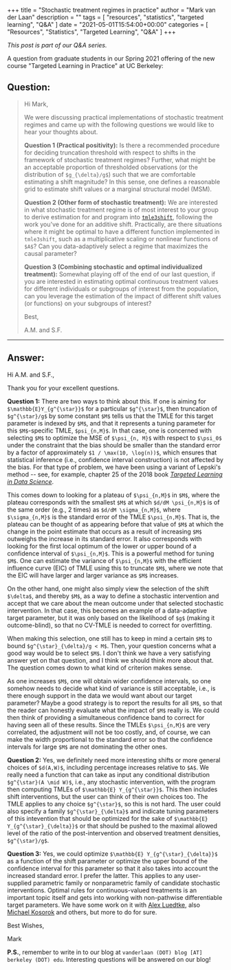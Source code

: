 +++
title = "Stochastic treatment regimes in practice"
author = "Mark van der Laan"
description = ""
tags = [
    "resources",
    "statistics",
    "targeted learning",
    "Q&A"
]
date = "2021-05-01T15:54:00+00:00"
categories = [
    "Resources",
    "Statistics",
    "Targeted Learning",
    "Q&A"
]
+++

_This post is part of our Q&A series._

A question from graduate students in our Spring 2021 offering of the new course
"Targeted Learning in Practice" at UC Berkeley:

## Question:

> Hi Mark,
>
> We were discussing practical implementations of stochastic treatment regimes
> and came up with the following questions we would like to hear your thoughts
> about.
>
> __Question 1 (Practical positivity):__
> Is there a recommended procedure for deciding truncation threshold with
> respect to shifts in the framework of stochastic treatment regimes? Further,
> what might be an acceptable proportion of thresholded observations (or the
> distribution of `$g_{\delta}/g$`) such that we are comfortable estimating
> a shift magnitude? In this sense, one defines a reasonable grid to estimate
> shift values or a marginal structural model (MSM).
>
> __Question 2 (Other form of stochastic treatment):__
> We are interested in what stochastic treatment regime is of most interest to
> your group to derive estimation for and program into
> [`tmle3shift`](https://github.com/tlverse/tmle3shift), following the work
> you've done for an additive shift. Practically, are there situations where it
> might be optimal to have a different function implemented in `tmle3shift`,
> such as a multiplicative scaling or nonlinear functions of `$A$`?  Can you
> data-adaptively select a regime that maximizes the causal parameter?
>
> __Question 3 (Combining stochastic and optimal individualized treatment):__
> Somewhat playing off of the end of our last question, if you are interested in
> estimating optimal continuous treatment values for different individuals or
> subgroups of interest from the population, can you leverage the estimation of
> the impact of different shift values (or functions) on your subgroups of
> interest?
>
>
> Best,
>
> A.M. and S.F.

---

## Answer:

Hi A.M. and S.F.,

Thank you for your excellent questions.

__Question 1:__
There  are two ways to think about this. If one is aiming for
`$\mathbb{E}Y_{g^{\star}}$` for a particular `$g^{\star}$`, then truncation of
`$g^{\star}/g$` by some constant `$M$` tells us that the TMLE for this target
parameter is indexed by `$M$`, and that it represents a tuning parameter for
this `$M$`-specific TMLE, `$psi_{n,M}$`. In that case, one is concerned with
selecting `$M$` to optimize the MSE of `$\psi_{n, M}$` with respect to
`$\psi_0$` under the constraint that the bias should be smaller than the
standard error by a factor of approximately `$1 / \max(10, \log(n))$`, which
ensures that statistical inference (i.e., confidence interval construction) is
not affected by the bias. For that type of problem, we have been using a variant
of Lepski's method -- see, for example, chapter 25 of the 2018 book [_Targeted
Learning in Data Science_](https://www.springer.com/us/book/9783319653037).

This comes down to looking for a plateau of `$\psi_{n,M}$` in `$M$`, where the
plateau corresponds with the smallest `$M$` at which `$d/dM \psi_{n,M}$` is of
the same order (e.g., 2 times) as `$d/dM \sigma_{n,M}$`, where `$\sigma_{n,M}$`
is the standard error of the TMLE `$\psi_{n,M}$`. That is, the plateau can be
thought of as appearing before that value of `$M$` at which the change in the
point estimate that occurs as a result of increasing `$M$` outweighs the
increase in its standard error. It also corresponds with looking for the first
local optimum of the lower or upper bound of a confidence interval of
`$\psi_{n,M}$`. This is a powerful method for tuning `$M$`. One can estimate the
variance of `$\psi_{n,M}$` with the efficient influence curve (EIC) of TMLE
using this to truncate `$M$`, where we note that the EIC will have larger and
larger variance as `$M$` increases.

On the other hand, one might also simply view the selection of the shift
`$\delta$`, and thereby `$M$`, as a way to define a stochastic intervention and
accept that we care about the mean outcome under that selected stochastic
intervention. In  that case, this becomes an example of a data-adaptive target
parameter, but it was only based on the likelihood of `$g$` (making it
outcome-blind), so that no CV-TMLE is needed to correct for overfitting.

When making this selection, one still has to keep in mind a certain `$M$` to
bound `$g^{\star}_{\delta}/g < M$`. Then, your question concerns what a good way
would be to select `$M$`. I don't think we have a very satisfying answer yet on
that question, and I think we should think more about that. The question comes
down to what kind of criterion makes sense.

As one increases `$M$`, one will obtain wider confidence intervals, so one
somehow needs to decide what kind of variance is still acceptable, i.e., is
there enough support in the data we would want about our target parameter? Maybe
a good strategy is to report the results for all `$M$`, so that the reader can
honestly evaluate what the impact of `$M$` really is. We could then think of
providing a simultaneous confidence band to correct for having seen all of these
results. Since the TMLEs `$\psi_{n,M}$` are very correlated, the adjustment will
not be too costly, and, of course, we can make the width proportional to the
standard error so that the confidence intervals for large `$M$` are not
dominating the other ones.

__Question 2:__
Yes, we definitely need more interesting shifts or more general choices of
`$d(A,W)$`, including percentage increases relative to `$A$`. We really need
a function that can take as input any conditional distribution `$g^{\star}(A
\mid W)$`, i.e., any stochastic intervention, with the program then computing
TMLEs of `$\mathbb{E} Y_{g^{\star}}$`. This then includes shift interventions,
but the user can think of their own choices too. The TMLE applies to any choice
`$g^{\star}$`, so this is not hard. The user could also specify a family
`$g^{\star}_{\delta}$` and indicate tuning parameters of this intevention that
should be optimized for the sake of `$\mathbb{E} Y_{g^{\star}_{\delta}}$` or
that should be pushed to the maximal allowed level of the ratio of the
post-intervention and observed treatment densities, `$g^{\star}/g$`.

__Question 3:__
Yes, we could optimize `$\mathbb{E} Y_{g^{\star}_{\delta}}$` as a function of
the shift parameter or optimize the upper bound of the confidence interval for
this parameter so that it also takes into account the increased standard error.
I prefer the latter. This applies to any user-supplied parametric family or
nonparametric family of candidate stochastic interventions. Optimal rules for
continuous-valued treatments is an important topic itself and gets into working
with non-pathwise differentiable target parameters. We have some work on it with
[Alex Luedtke](https://www.alexluedtke.com/), also [Michael
Kosorok](https://mkosorok.web.unc.edu/) and others, but more to do for sure.

Best Wishes,

Mark

__P.S.__, remember to write in to our blog at `vanderlaan (DOT) blog [AT]
berkeley (DOT) edu`. Interesting questions will be answered on our blog!
